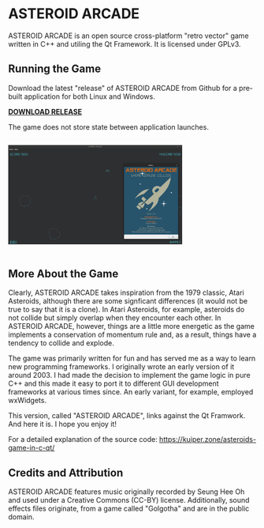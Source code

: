# ASTEROID ARCADE #
ASTEROID ARCADE is an open source cross-platform "retro vector" game written
in C++ and utiling the Qt Framework. It is licensed under GPLv3.

## Running the Game ##
Download the latest "release" of ASTEROID ARCADE from Github for a pre-built application for both Linux and Windows.

[**DOWNLOAD RELEASE**](https://github.com/KuiperZone/ASTEROID-ARCADE/releases/latest)

The game does not store state between application launches.

<img alt="Screenshot" src="SCREENSHOT.png" style="margin:1em 0 1em 0; max-width:1000px; width:70%;"/>

## More About the Game ##
Clearly, ASTEROID ARCADE takes inspiration from the 1979 classic, Atari Asteroids,
although there are some signficant differences (it would not be true to say that it
is a clone). In Atari Asteroids, for example, asteroids do not collide but simply
overlap when they encounter each other. In ASTEROID ARCADE, however, things are a
little more energetic as the game implements a conservation of momentum rule and,
as a result, things have a tendency to collide and explode.

The game was primarily written for fun and has served me as a way to learn new
programming frameworks. I originally wrote an early version of it around 2003.
I had made the decision to implement the game logic in pure C++ and this made
it easy to port it to different GUI development frameworks at various times
since. An early variant, for example, employed wxWidgets.

This version, called "ASTEROID ARCADE", links against the Qt Framwork. And here
it is. I hope you enjoy it!

For a detailed explanation of the source code: https://kuiper.zone/asteroids-game-in-c-qt/

## Credits and Attribution ##
ASTEROID ARCADE features music originally recorded by Seung Hee Oh and used under
a Creative Commons (CC-BY) license. Additionally, sound effects files originate, from
a game called "Golgotha" and are in the public domain.
